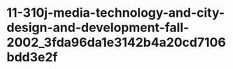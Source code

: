 # 11-310j-media-technology-and-city-design-and-development-fall-2002_3fda96da1e3142b4a20cd7106bdd3e2f